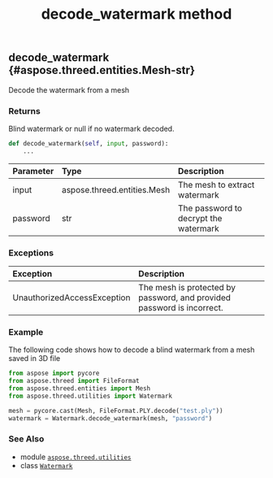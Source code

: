 ﻿---
title: decode_watermark method
second_title: Aspose.3D for Python via .NET API References
description: 
type: docs
weight: 20
url: /python-net/aspose.threed.utilities/watermark/decode_watermark/
is_root: false
---

## decode_watermark {#aspose.threed.entities.Mesh-str}

Decode the watermark from a mesh


### Returns 


Blind watermark or null if no watermark decoded.


```python
def decode_watermark(self, input, password):
    ...
```


| Parameter | Type | Description |
| :- | :- | :- |
| input | aspose.threed.entities.Mesh | The mesh to extract watermark |
| password | str | The password to decrypt the watermark |
### Exceptions
| Exception | Description |
| :- | :- |
| UnauthorizedAccessException | The mesh is protected by password, and provided password is incorrect. |



### Example 


The following code shows how to decode a blind watermark from a mesh saved in 3D file

```python
from aspose import pycore
from aspose.threed import FileFormat
from aspose.threed.entities import Mesh
from aspose.threed.utilities import Watermark

mesh = pycore.cast(Mesh, FileFormat.PLY.decode("test.ply"))
watermark = Watermark.decode_watermark(mesh, "password")

```



### See Also
* module [`aspose.threed.utilities`](../../)
* class [`Watermark`](/3d/python-net/aspose.threed.utilities/watermark)
